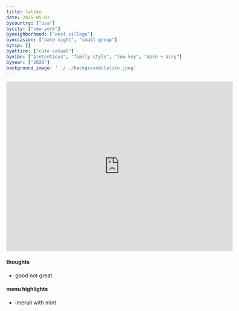 ```yaml
---
title: laliko
date: 2025-05-07
bycountry: ["usa"]
bycity: ["new york"]
byneighborhood: ["west village"]
byoccasion: ["date night", "small group"]
bytip: []
byattire: ["cute casual"]
byvibe: ["pretentious", "family style", "low-key", "open • airy"]
byyear: ["2025"]
background_image: '../../background/laliko.jpeg'
---
```


<iframe src="https://www.google.com/maps/embed?pb=!1m18!1m12!1m3!1d3023.4805971905053!2d-74.0075187240385!3d40.729449271391005!2m3!1f0!2f0!3f0!3m2!1i1024!2i768!4f13.1!3m3!1m2!1s0x89c25992966d5eaf%3A0xccdd6a7b4672891b!2sLALIKO!5e0!3m2!1sen!2sus!4v1750986485402!5m2!1sen!2sus" width="600" height="450" style="border:0;" allowfullscreen="" loading="lazy" referrerpolicy="no-referrer-when-downgrade"></iframe>

#### thoughts
* good not great

#### menu highlights
* imeruli with mint